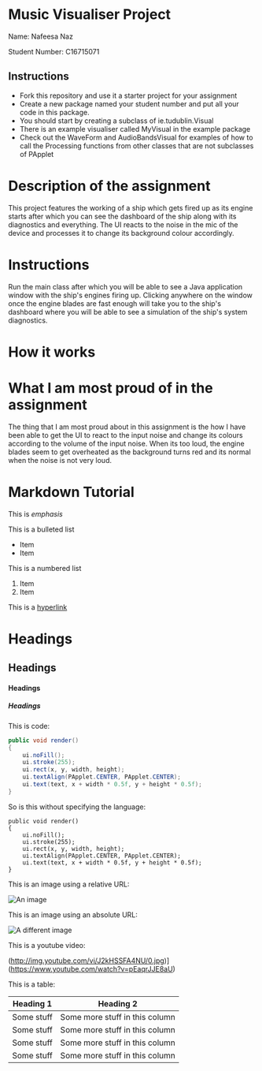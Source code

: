 # Music Visualiser Project

Name: Nafeesa Naz

Student Number: C16715071

## Instructions
- Fork this repository and use it a starter project for your assignment
- Create a new package named your student number and put all your code in this package.
- You should start by creating a subclass of ie.tudublin.Visual
- There is an example visualiser called MyVisual in the example package
- Check out the WaveForm and AudioBandsVisual for examples of how to call the Processing functions from other classes that are not subclasses of PApplet

# Description of the assignment

This project features the working of a ship which gets fired up as its engine starts after which you can see the dashboard of the ship along with its diagnostics and everything. The UI reacts to the noise in the mic of the device and processes it to change its background colour accordingly.
# Instructions

Run the main class after which you will be able to see a Java application window with the ship's engines firing up. Clicking anywhere on the window once the engine blades are fast enough will take you to the ship's dashboard where you will be able to see a simulation of the ship's system diagnostics.
# How it works

# What I am most proud of in the assignment
The thing that I am most proud about in this assignment is the how I have been able to get the UI to react to the input noise and change its colours according to the volume of the input  noise. When its too loud, the engine blades seem to get overheated as the background turns red and its normal when the noise is not very loud.

# Markdown Tutorial

This is *emphasis*

This is a bulleted list

- Item
- Item

This is a numbered list

1. Item
1. Item

This is a [hyperlink](http://bryanduggan.org)

# Headings
## Headings
#### Headings
##### Headings

This is code:

```Java
public void render()
{
	ui.noFill();
	ui.stroke(255);
	ui.rect(x, y, width, height);
	ui.textAlign(PApplet.CENTER, PApplet.CENTER);
	ui.text(text, x + width * 0.5f, y + height * 0.5f);
}
```

So is this without specifying the language:

```
public void render()
{
	ui.noFill();
	ui.stroke(255);
	ui.rect(x, y, width, height);
	ui.textAlign(PApplet.CENTER, PApplet.CENTER);
	ui.text(text, x + width * 0.5f, y + height * 0.5f);
}
```

This is an image using a relative URL:

![An image](images/p8.png)

This is an image using an absolute URL:

![A different image](https://bryanduggandotorg.files.wordpress.com/2019/02/infinite-forms-00045.png?w=595&h=&zoom=2)

This is a youtube video:

(http://img.youtube.com/vi/J2kHSSFA4NU/0.jpg)](https://www.youtube.com/watch?v=pEaqrJJE8aU)

This is a table:

| Heading 1 | Heading 2 |
|-----------|-----------|
|Some stuff | Some more stuff in this column |
|Some stuff | Some more stuff in this column |
|Some stuff | Some more stuff in this column |
|Some stuff | Some more stuff in this column |

